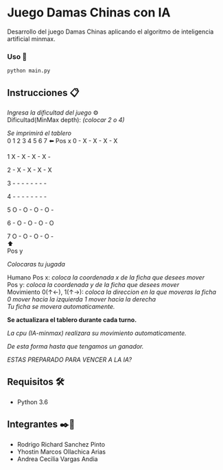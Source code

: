 # Juego Damas Chinas con IA

Desarrollo del juego Damas Chinas aplicando el algoritmo de inteligencia artificial minmax.


### Uso 🔧

```
python main.py

```

## Instrucciones 📋

_Ingresa la dificultad del juego_ ⚙️ \
 Dificultad(MinMax depth): _(colocar 2 o 4)_

_Se imprimirá el tablero_ \
  0 1 2 3 4 5 6 7   ⬅️ Pos x
0 - X - X - X - X 

1 X - X - X - X - 

2 - X - X - X - X 

3 - - - - - - - - 

4 - - - - - - - - 

5 O - O - O - O - 

6 - O - O - O - O 

7 O - O - O - O - \
⬆️ \
Pos y

_Colocaras tu jugada_

Humano 
Pos x: _coloca la coordenada x de la ficha que desees mover_ \
Pos y: _coloca la coordenada y de la ficha que desees mover_ \
Movimiento 0(↑←), 1(↑→): _coloca la direccion en la que moveras la ficha_ \
			 _0 mover hacia la izquierda_
			 _1 mover hacia la derecha_
\
_Tu ficha se movera automaticamente._

**Se actualizara el tablero durante cada turno.**

_La cpu (IA-minmax) realizara su movimiento automaticamente._

_De esta forma hasta que tengamos un ganador._

_ESTAS PREPARADO PARA VENCER A LA IA?_

## Requisitos 🛠️

- Python 3.6

## Integrantes ✒️📄

- Rodrigo Richard Sanchez Pinto
- Yhostin Marcos Ollachica Arias
- Andrea Cecilia Vargas Andia




